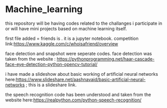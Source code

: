 # Machine_learning
this repository will be having codes related to the challanges i participate in or will have mini projects based on machine learning itself.


first file added = friends is . it is a jupyter notebook. competition link:https://www.kaggle.com/c/whoisafriend/overview


face detection and snapshot were seperate codes. face detection was taken from the website : https://pythonprogramming.net/haar-cascade-face-eye-detection-python-opencv-tutorial/

i have made a slideshow about basic working of artificial neural networks here:https://www.slideshare.net/aashnavaid/basic-artificial-neural-networks ; this is a slideshare link.

the speech recognition code has been understood and taken from the website here:https://realpython.com/python-speech-recognition/

 
